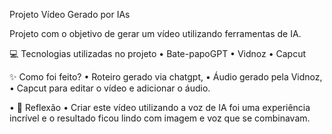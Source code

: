 Projeto Vídeo Gerado por IAs

Projeto com o objetivo de gerar um vídeo utilizando ferramentas de IA.

💻 Tecnologias utilizadas no projeto
•	Bate-papoGPT
•	Vidnoz
•	Capcut


✨ Como foi feito?
•	Roteiro gerado via chatgpt,
•	Áudio gerado pela Vidnoz,
•	Capcut para editar o vídeo e adicionar o áudio.


•	💭 Reflexão
•	Criar este vídeo utilizando a voz de IA foi uma experiência incrível e o resultado ficou lindo com imagem e voz que se combinavam.

